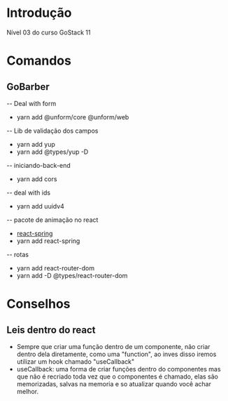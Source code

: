 # Introdução
Nível 03 do curso GoStack 11

# Comandos

## GoBarber
-- Deal with form
- yarn add @unform/core @unform/web

-- Lib de validação dos campos
- yarn add yup
- yarn add @types/yup -D

-- iniciando-back-end
- yarn add cors

-- deal with ids
- yarn add uuidv4

-- pacote de animação no react
- [react-spring](https://www.react-spring.io/)
- yarn add react-spring

-- rotas
- yarn add react-router-dom
- yarn add -D @types/react-router-dom

# Conselhos
## Leis dentro do react
- Sempre que criar uma função dentro de um componente, não criar dentro dela diretamente,
como uma "function",
ao inves disso iremos utilizar um hook chamado "useCallback"
- useCallback: uma forma de criar funções dentro do componentes mas que não é recriado toda vez que o componentes é chamado, elas são memorizadas, salvas na memoria e so atualizar quando você achar melhor.